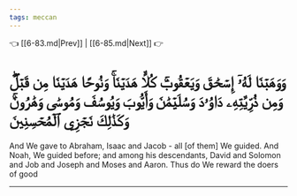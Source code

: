 ```yaml
---
tags: meccan
---
```


👈 [[6-83.md|Prev]] | [[6-85.md|Next]] 👉

# وَوَهَبۡنَا لَهُۥٓ إِسۡحَٰقَ وَيَعۡقُوبَۚ كُلًّا هَدَيۡنَاۚ وَنُوحًا هَدَيۡنَا مِن قَبۡلُۖ وَمِن ذُرِّيَّتِهِۦ دَاوُۥدَ وَسُلَيۡمَٰنَ وَأَيُّوبَ وَيُوسُفَ وَمُوسَىٰ وَهَٰرُونَۚ وَكَذَٰلِكَ نَجۡزِي ٱلۡمُحۡسِنِينَ

And We gave to Abraham, Isaac and Jacob - all [of them] We guided. And Noah, We guided before; and among his descendants, David and Solomon and Job and Joseph and Moses and Aaron. Thus do We reward the doers of good

---

